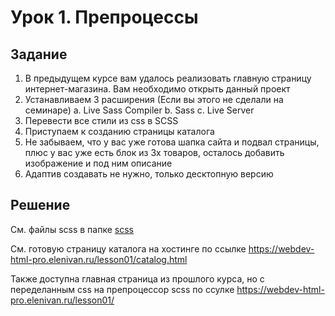 # Урок 1. Препроцессы

## Задание

1. В предыдущем курсе вам удалось реализовать главную страницу интернет-магазина. Вам необходимо открыть данный проект
2. Устанавливаем 3 расширения (Если вы этого не сделали на семинаре)
   a. Live Sass Compiler
   b. Sass
   c. Live Server
3. Перевести все стили из css в SCSS
4. Приступаем к созданию страницы каталога
5. Не забываем, что у вас уже готова шапка сайта и подвал страницы, плюс у вас уже есть блок из 3х товаров, осталось добавить изображение и под ним описание
6. Адаптив создавать не нужно, только десктопную версию

## Решение

Cм. файлы scss в папке [scss](./scss/)

См. готовую страницу каталога на хостинге по ссылке
https://webdev-html-pro.elenivan.ru/lesson01/catalog.html

Также доступна главная страница из прошлого курса, но с переделанным css на препроцессор scss по ссулке
https://webdev-html-pro.elenivan.ru/lesson01/
